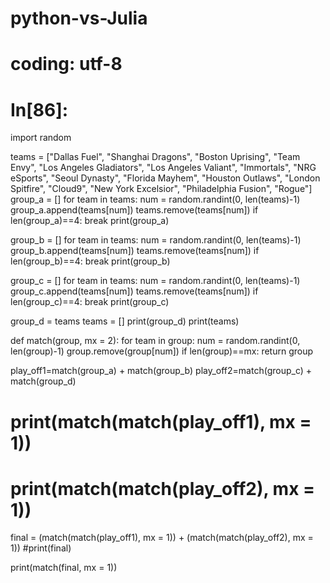 # python-vs-Julia

# coding: utf-8

# In[86]:


import random 

teams = ["Dallas Fuel",
         "Shanghai Dragons",
         "Boston Uprising",
         "Team Envy",
         "Los Angeles Gladiators",
         "Los Angeles Valiant",
         "Immortals",
         "NRG eSports",
         "Seoul Dynasty",
         "Florida Mayhem",
         "Houston Outlaws",
         "London Spitfire",
         "Cloud9",
         "New York Excelsior",
         "Philadelphia Fusion",
         "Rogue"]
group_a = []
for team in teams:
    num = random.randint(0, len(teams)-1) 
    group_a.append(teams[num])
    teams.remove(teams[num])
    if len(group_a)==4:
        break
print(group_a)


group_b = []
for team in teams:
    num = random.randint(0, len(teams)-1) 
    group_b.append(teams[num])
    teams.remove(teams[num])
    if len(group_b)==4:
        break
print(group_b)


group_c = []
for team in teams:
    num = random.randint(0, len(teams)-1) 
    group_c.append(teams[num])
    teams.remove(teams[num])
    if len(group_c)==4:
        break
print(group_c)

group_d = teams
teams = []
print(group_d)
print(teams)

def match(group, mx = 2):
    for team in group:
        num = random.randint(0, len(group)-1)
        group.remove(group[num])
        if len(group)==mx:
            return group


play_off1=match(group_a) + match(group_b)
play_off2=match(group_c) + match(group_d)

# print(match(match(play_off1), mx = 1))
# print(match(match(play_off2), mx = 1))

final = (match(match(play_off1), mx = 1)) + (match(match(play_off2), mx = 1))
#print(final)

print(match(final, mx = 1))

